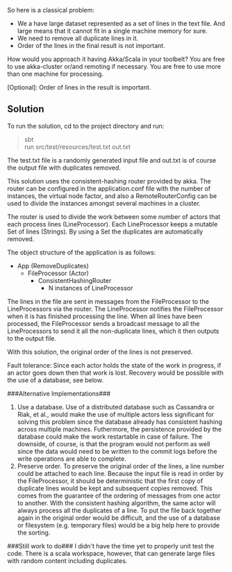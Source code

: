 So here is a classical problem:

  * We a have large dataset represented as a set of lines in the text file. And large means that it cannot fit in a single machine memory for sure.
  * We need to remove all duplicate lines in it.
  * Order of the lines in the final result is not important.

How would you approach it having Akka/Scala in your toolbelt?
You are free to use akka-cluster or/and remoting if necessary.
You are free to use more than one machine for processing.

[Optional]: Order of lines in the result is important.


Solution
--------

To run the solution, cd to the project directory and run:
> sbt  
> run src/test/resources/test.txt out.txt

The test.txt file is a randomly generated input file and out.txt is
of course the output file with duplicates removed.

This solution uses the consistent-hashing router provided by akka.
The router can be configured in the application.conf file with the number
of instances, the virtual node factor, and also a RemoteRouterConfig can be
used to divide the instances amongst several machines in a cluster.

The router is used to divide the work between some number of actors that each
process lines (LineProcessor). Each LineProcessor keeps a mutable Set of lines (Strings).
By using a Set the duplicates are automatically removed.

The object structure of the application is as follows:

* App (RemoveDuplicates)
    * FileProcessor (Actor)
        * ConsistentHashingRouter
            * N instances of LineProcessor


The lines in the file are sent in messages from the FileProcessor to the LineProcessors
via the router. The LineProcessor notifies the FileProcessor when it is has finished
processing the line. When all lines have been processed, the FileProcessor sends a
broadcast message to all the LineProcessors to send it all the non-duplicate lines,
which it then outputs to the output file.

With this solution, the original order of the lines is not preserved.

Fault tolerance: Since each actor holds the state of the work in progress, if an
actor goes down then that work is lost. Recovery would be possible with the use
of a database, see below.

###Alternative Implementations###
1. Use a database. Use of a distributed database such as Cassandra or Riak, et al.,
would make the use of multiple actors less significant for solving this problem since
the database already has consistent hashing across multiple machines. Futhermore,
the persistence provided by the database could make the work restartable in case of
failure. The downside, of course, is that the program would not perform as well since
the data would need to be written to the commit logs before the write operations are
able to complete.
2. Preserve order. To preserve the original order of the lines, a line number could be attached
to each line. Because the input file is read in order by the FileProcessor, it should
be deterministic that the first copy of duplicate lines would be kept and subsequent
copies removed. This comes from the guarantee of the ordering of messages from one
actor to another. With the consistent hashing algorithm, the same actor will always
process all the duplicates of a line. To put the file back together again in the original
order would be difficult, and the use of a database or filesystem (e.g. temporary files) would
be a big help here to provide the sorting.

###Still work to do###
I didn't have the time yet to properly unit test the code. There is a scala
workspace, however, that can generate large files with random content
including duplicates.
